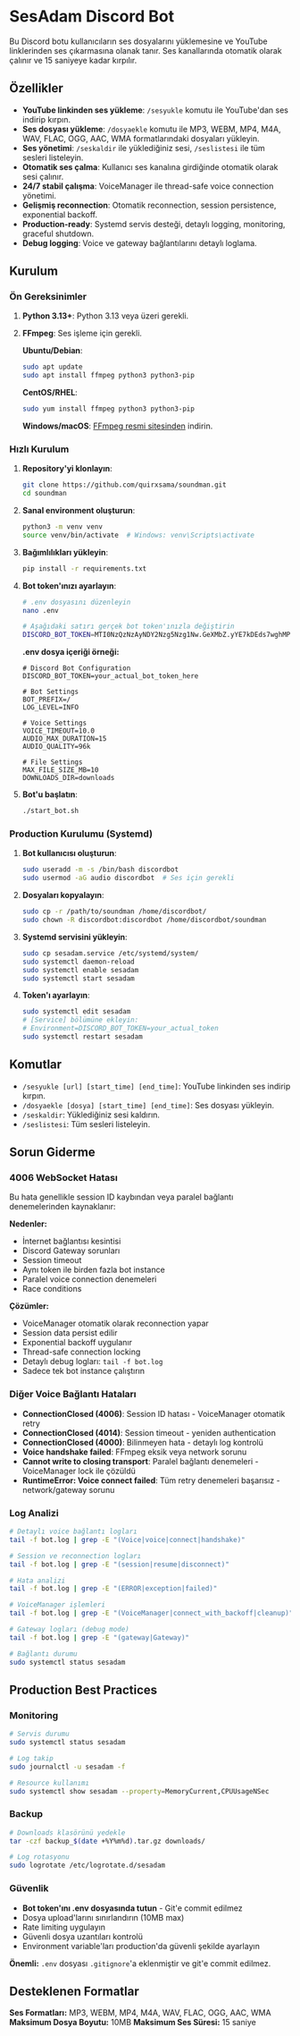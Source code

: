 # SesAdam Discord Bot

Bu Discord botu kullanıcıların ses dosyalarını yüklemesine ve YouTube linklerinden ses çıkarmasına olanak tanır. Ses kanallarında otomatik olarak çalınır ve 15 saniyeye kadar kırpılır.

## Özellikler

- **YouTube linkinden ses yükleme**: `/sesyukle` komutu ile YouTube'dan ses indirip kırpın.
- **Ses dosyası yükleme**: `/dosyaekle` komutu ile MP3, WEBM, MP4, M4A, WAV, FLAC, OGG, AAC, WMA formatlarındaki dosyaları yükleyin.
- **Ses yönetimi**: `/seskaldir` ile yüklediğiniz sesi, `/seslistesi` ile tüm sesleri listeleyin.
- **Otomatik ses çalma**: Kullanıcı ses kanalına girdiğinde otomatik olarak sesi çalınır.
- **24/7 stabil çalışma**: VoiceManager ile thread-safe voice connection yönetimi.
- **Gelişmiş reconnection**: Otomatik reconnection, session persistence, exponential backoff.
- **Production-ready**: Systemd servis desteği, detaylı logging, monitoring, graceful shutdown.
- **Debug logging**: Voice ve gateway bağlantılarını detaylı loglama.

## Kurulum

### Ön Gereksinimler

1. **Python 3.13+**: Python 3.13 veya üzeri gerekli.
2. **FFmpeg**: Ses işleme için gerekli.

   **Ubuntu/Debian**:
   ```bash
   sudo apt update
   sudo apt install ffmpeg python3 python3-pip
   ```

   **CentOS/RHEL**:
   ```bash
   sudo yum install ffmpeg python3 python3-pip
   ```

   **Windows/macOS**: [FFmpeg resmi sitesinden](https://ffmpeg.org/download.html) indirin.

### Hızlı Kurulum

1. **Repository'yi klonlayın**:
   ```bash
   git clone https://github.com/quirxsama/soundman.git
   cd soundman
   ```

2. **Sanal environment oluşturun**:
   ```bash
   python3 -m venv venv
   source venv/bin/activate  # Windows: venv\Scripts\activate
   ```

3. **Bağımlılıkları yükleyin**:
   ```bash
   pip install -r requirements.txt
   ```

4. **Bot token'ınızı ayarlayın**:
   ```bash
   # .env dosyasını düzenleyin
   nano .env

   # Aşağıdaki satırı gerçek bot token'ınızla değiştirin
   DISCORD_BOT_TOKEN=MTI0NzQzNzAyNDY2Nzg5Nzg1Nw.GeXMbZ.yYE7kDEds7wghMPgpvvcbwlhpvhPXp0sMD5rnw
   ```

   **.env dosya içeriği örneği:**
   ```env
   # Discord Bot Configuration
   DISCORD_BOT_TOKEN=your_actual_bot_token_here

   # Bot Settings
   BOT_PREFIX=/
   LOG_LEVEL=INFO

   # Voice Settings
   VOICE_TIMEOUT=10.0
   AUDIO_MAX_DURATION=15
   AUDIO_QUALITY=96k

   # File Settings
   MAX_FILE_SIZE_MB=10
   DOWNLOADS_DIR=downloads
   ```

5. **Bot'u başlatın**:
   ```bash
   ./start_bot.sh
   ```

### Production Kurulumu (Systemd)

1. **Bot kullanıcısı oluşturun**:
   ```bash
   sudo useradd -m -s /bin/bash discordbot
   sudo usermod -aG audio discordbot  # Ses için gerekli
   ```

2. **Dosyaları kopyalayın**:
   ```bash
   sudo cp -r /path/to/soundman /home/discordbot/
   sudo chown -R discordbot:discordbot /home/discordbot/soundman
   ```

3. **Systemd servisini yükleyin**:
   ```bash
   sudo cp sesadam.service /etc/systemd/system/
   sudo systemctl daemon-reload
   sudo systemctl enable sesadam
   sudo systemctl start sesadam
   ```

4. **Token'ı ayarlayın**:
   ```bash
   sudo systemctl edit sesadam
   # [Service] bölümüne ekleyin:
   # Environment=DISCORD_BOT_TOKEN=your_actual_token
   sudo systemctl restart sesadam
   ```

## Komutlar

- `/sesyukle [url] [start_time] [end_time]`: YouTube linkinden ses indirip kırpın.
- `/dosyaekle [dosya] [start_time] [end_time]`: Ses dosyası yükleyin.
- `/seskaldir`: Yüklediğiniz sesi kaldırın.
- `/seslistesi`: Tüm sesleri listeleyin.

## Sorun Giderme

### 4006 WebSocket Hatası

Bu hata genellikle session ID kaybından veya paralel bağlantı denemelerinden kaynaklanır:

**Nedenler:**
- İnternet bağlantısı kesintisi
- Discord Gateway sorunları
- Session timeout
- Aynı token ile birden fazla bot instance
- Paralel voice connection denemeleri
- Race conditions

**Çözümler:**
- VoiceManager otomatik olarak reconnection yapar
- Session data persist edilir
- Exponential backoff uygulanır
- Thread-safe connection locking
- Detaylı debug logları: `tail -f bot.log`
- Sadece tek bot instance çalıştırın

### Diğer Voice Bağlantı Hataları

- **ConnectionClosed (4006)**: Session ID hatası - VoiceManager otomatik retry
- **ConnectionClosed (4014)**: Session timeout - yeniden authentication
- **ConnectionClosed (4000)**: Bilinmeyen hata - detaylı log kontrolü
- **Voice handshake failed**: FFmpeg eksik veya network sorunu
- **Cannot write to closing transport**: Paralel bağlantı denemeleri - VoiceManager lock ile çözüldü
- **RuntimeError: Voice connect failed**: Tüm retry denemeleri başarısız - network/gateway sorunu

### Log Analizi

```bash
# Detaylı voice bağlantı logları
tail -f bot.log | grep -E "(Voice|voice|connect|handshake)"

# Session ve reconnection logları
tail -f bot.log | grep -E "(session|resume|disconnect)"

# Hata analizi
tail -f bot.log | grep -E "(ERROR|exception|failed)"

# VoiceManager işlemleri
tail -f bot.log | grep -E "(VoiceManager|connect_with_backoff|cleanup)"

# Gateway logları (debug mode)
tail -f bot.log | grep -E "(gateway|Gateway)"

# Bağlantı durumu
sudo systemctl status sesadam
```

## Production Best Practices

### Monitoring

```bash
# Servis durumu
sudo systemctl status sesadam

# Log takip
sudo journalctl -u sesadam -f

# Resource kullanımı
sudo systemctl show sesadam --property=MemoryCurrent,CPUUsageNSec
```

### Backup

```bash
# Downloads klasörünü yedekle
tar -czf backup_$(date +%Y%m%d).tar.gz downloads/

# Log rotasyonu
sudo logrotate /etc/logrotate.d/sesadam
```

### Güvenlik

- **Bot token'ını .env dosyasında tutun** - Git'e commit edilmez
- Dosya upload'larını sınırlandırın (10MB max)
- Rate limiting uygulayın
- Güvenli dosya uzantıları kontrolü
- Environment variable'ları production'da güvenli şekilde ayarlayın

**Önemli:** `.env` dosyası `.gitignore`'a eklenmiştir ve git'e commit edilmez.

## Desteklenen Formatlar

**Ses Formatları:** MP3, WEBM, MP4, M4A, WAV, FLAC, OGG, AAC, WMA
**Maksimum Dosya Boyutu:** 10MB
**Maksimum Ses Süresi:** 15 saniye
